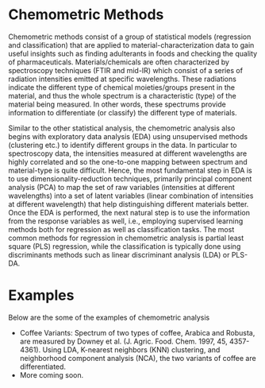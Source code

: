 # Chemometric Methods

Chemometric methods consist of a group of statistical models (regression and classification) that are applied to material-characterization data to gain useful insights such as finding adulterants in foods and checking the quality of pharmaceuticals. Materials/chemicals are often characterized by spectroscopy techniques (FTIR and mid-IR) which consist of a series of radiation intensities emitted at specific wavelengths. These radiations indicate the different type of chemical moieties/groups present in the material, and thus the whole spectrum is a characteristic (type) of the material being measured. In other words, these spectrums provide information to differentiate (or classify) the different type of materials. 

Similar to the other statistical analysis, the chemometric analysis also begins with exploratory data analysis (EDA) using unsupervised methods (clustering etc.) to identify different groups in the data. In particular to spectroscopy data, the intensities measured at different wavelengths are highly correlated and so the one-to-one mapping between spectrum and material-type is quite difficult. Hence, the most fundamental step in EDA is to use dimensionality-reduction techniques, primarily principal component analysis (PCA) to map the set of raw variables (intensities at different wavelengths) into a set of latent variables (linear combination of intensities at different wavelength) that help distinguishing different materials better. Once the EDA is performed, the next natural step is to use the information from the response variables as well, i.e., employing supervised learning methods both for regression as well as classification tasks. The most common methods for regression in chemometric analysis is partial least square (PLS) regression, while the classification is typically done using discriminants methods such as linear discriminant analysis (LDA) or PLS-DA.   



# Examples
Below are the some of the examples of chemometric analysis

- Coffee Variants: Spectrum of two types of coffee, Arabica and Robusta, are measured by  Downey et al. (J. Agric. Food. Chem. 1997, 45, 4357-4361). Using LDA, K-nearest neighbors (KNN) clustering, and neighborhood component analysis (NCA), the two variants of coffee are differentiated. 
- More coming soon.
